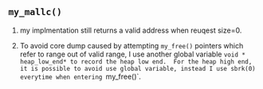 ## `my_mallc()`


1. my implmentation still returns a valid address when reuqest size=0.

2. To avoid core dump caused by attempting `my_free()` pointers which refer to range out of valid range, I use another global variable `void * heap_low_end* to record the heap low end. 
For the heap high end, it is possible to avoid use global variable, instead I use sbrk(0) everytime when entering `my_free()`.
